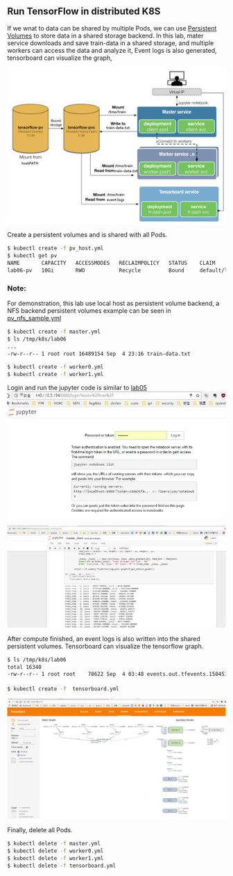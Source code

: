 ## Run TensorFlow in distributed K8S
If we wnat to data can be shared by multiple Pods, we can use [Persistent Volumes](https://kubernetes.io/docs/concepts/storage/persistent-volumes/) to store data in a shared storage backend. In this lab, mater service downloads and save  train-data in a shared storage, and multiple workers can access the data and analyze it, Event logs is also generated, tensorboard can visualize the graph,

![](./arch.jpg)

Create a  persistent volumes and is shared with all Pods.
```bash
$ kubectl create -f pv_host.yml
$ kubectl get pv
NAME       CAPACITY   ACCESSMODES   RECLAIMPOLICY   STATUS    CLAIM               STORAGECLASS   REASON    AGE
lab06-pv   10Gi       RWO           Recycle         Bound     default/lab06-pvc                            25m
```
### Note:
For demonstration, this lab use local host as persistent volume backend, a NFS backend persistent volumes example can be seen in  [pv_nfs_sample.yml](https://github.com/ogre0403/Distributed-GPU-TensorFlow-on-K8S/blob/master/lab06/pv_nfs_sample.yml)

```bash
$ kubectl create -f master.yml
$ ls /tmp/k8s/lab06
...
-rw-r--r-- 1 root root 16489154 Sep  4 23:16 train-data.txt
```

```bash
$ kubectl create -f worker0.yml
$ kubectl create -f worker1.yml
```
Login and run the jupyter code is similar to [lab05](https://github.com/ogre0403/Distributed-GPU-TensorFlow-on-K8S/tree/master/lab05#use-jupyter-run-tensorflow)
![](./login.jpg)

![](./result.jpg)

After compute finished, an event logs is also written into the shared persistent volumes. Tensorboard can visualize the tensorflow graph.
```bash
$ ls /tmp/k8s/lab06
total 16340
-rw-r--r-- 1 root root    78622 Sep  4 03:48 events.out.tfevents.1504511052.master-3675419872-2qk60

$ kubectl create -f  tensorboard.yml
```
![](./tensorboard.jpg)


Finally, delete all Pods. 
```bash
$ kubectl delete -f master.yml
$ kubectl delete -f worker0.yml
$ kubectl delete -f worker1.yml
$ kubectl delete -f tensorboard.yml
```
